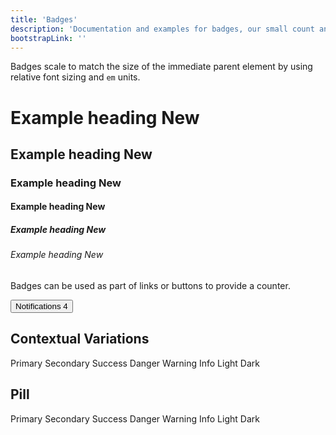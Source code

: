 ```yaml
---
title: 'Badges'
description: 'Documentation and examples for badges, our small count and labeling component.'
bootstrapLink: ''
---
```


Badges scale to match the size of the immediate parent element by using relative font sizing and `em` units.

<example>
    <h1>Example heading <span class="badge badge-secondary">New</span></h1>
    <h2>Example heading <span class="badge badge-secondary">New</span></h2>
    <h3>Example heading <span class="badge badge-secondary">New</span></h3>
    <h4>Example heading <span class="badge badge-secondary">New</span></h4>
    <h5>Example heading <span class="badge badge-secondary">New</span></h5>
    <h6>Example heading <span class="badge badge-secondary">New</span></h6>
</example>

Badges can be used as part of links or buttons to provide a counter.

<example>
    <button type="button" class="btn btn-primary">
        Notifications <span class="badge badge-light">4</span>
    </button>
</example>

## Contextual Variations

<example>
    <span class="badge badge-primary">Primary</span>
    <span class="badge badge-secondary">Secondary</span>
    <span class="badge badge-success">Success</span>
    <span class="badge badge-danger">Danger</span>
    <span class="badge badge-warning">Warning</span>
    <span class="badge badge-info">Info</span>
    <span class="badge badge-light">Light</span>
    <span class="badge badge-dark">Dark</span>
</example>

## Pill

<example>
    <span class="badge badge-pill badge-primary">Primary</span>
    <span class="badge badge-pill badge-secondary">Secondary</span>
    <span class="badge badge-pill badge-success">Success</span>
    <span class="badge badge-pill badge-danger">Danger</span>
    <span class="badge badge-pill badge-warning">Warning</span>
    <span class="badge badge-pill badge-info">Info</span>
    <span class="badge badge-pill badge-light">Light</span>
    <span class="badge badge-pill badge-dark">Dark</span>
</example>


